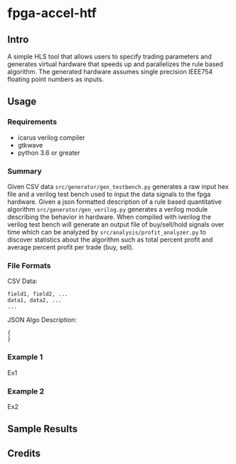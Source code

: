 # fpga-accel-htf
## Intro
A simple HLS tool that allows users to specify trading parameters and generates virtual hardware that speeds up and parallelizes the rule based algorithm. The generated hardware assumes single precision IEEE754 floating point numbers as inputs. 
## Usage
### Requirements 
- icarus verilog compiler
- gtkwave
- python 3.6 or greater <br>
### Summary
Given CSV data `src/generator/gen_testbench.py` generates a raw input hex file and a verilog test bench used to input the data signals to the fpga hardware. Given a json formatted description of a rule based quantitative algorithm `src/generator/gen_verilog.py` generates a verilog module describing the behavior in hardware. When compiled with iverilog the verilog test bench will generate an output file of buy/sell/hold signals over time which can be analyzed by `src/analysis/profit_analyzer.py` to discover statistics about the algorithm such as total percent profit and average percent profit per trade (buy, sell).
### File Formats
CSV Data: <br>
```
field1, field2, ...
data1, data2, ...
...
```
JSON Algo Description: <br>
```
{
}
```
### Example 1
Ex1
### Example 2
Ex2
## Sample Results
## Credits

